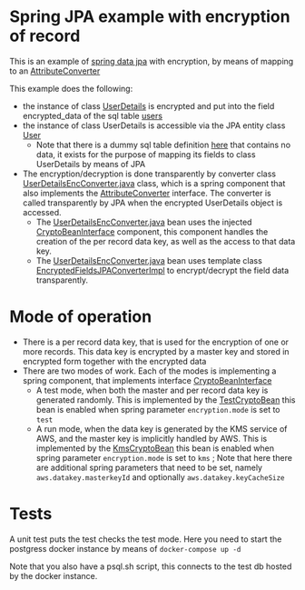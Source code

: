 # Spring JPA example with encryption of record

This is an example of [spring data jpa](https://spring.io/projects/spring-data-jpa) with encryption, by means of mapping to an [AttributeConverter](https://javaee.github.io/javaee-spec/javadocs/javax/persistence/AttributeConverter.html) 

This example does the following:

- the instance of class [UserDetails](jpa-enc-convert/src/main/java/jpacrypto/db/entity/UserDetails.java) is encrypted and put into the field encrypted\_data of the sql table [users](jpa-enc-convert/src/main/resources/db/changelog/changes/v1_001.sql)  
- the instance of class UserDetails is accessible via the JPA entity class [User](jpa-enc-convert/src/main/java/jpacrypto/db/entity/User.java#21) 
    - Note that there is a dummy sql table definition [here](jpa-enc-convert/src/main/resources/db/changelog/changes/v1_002.sql) that contains no data, it exists for the purpose of mapping its fields to class UserDetails by means of JPA 
- The encryption/decryption is done transparently by converter class [UserDetailsEncConverter.java](jpa-enc-convert/src/main/java/jpacrypto/db/entity/User.java) class, which is a spring component that also implements the [AttributeConverter](https://javaee.github.io/javaee-spec/javadocs/javax/persistence/AttributeConverter.html) interface. The converter is called transparently by JPA when the encrypted UserDetails object is accessed.
    - The [UserDetailsEncConverter.java](jpa-enc-convert/src/main/java/jpacrypto/db/entity/User.java) bean uses the injected [CryptoBeanInterface](jpa-enc-convert/src/main/java/jpacrypto/util/CryptoBeanInterface.java) component, this component handles the creation of the per record data key, as well as the access to that data key.
    - The [UserDetailsEncConverter.java](jpa-enc-convert/src/main/java/jpacrypto/db/entity/User.java) bean uses template class [EncryptedFieldsJPAConverterImpl](jpa-enc-convert/src/main/java/jpacrypto/util/EncryptedFieldsJPAConverterImpl.java) to encrypt/decrypt the field data transparently.

# Mode of operation 

- There is a per record data key, that is used for the encryption of one or more records. This data key is encrypted by a master key and stored in encrypted form together with the encrypted data 
- There are two modes of work. Each of the modes is implementing a spring component, that implements interface [CryptoBeanInterface](jpa-enc-convert/src/main/java/jpacrypto/util/CryptoBeanInterface.java) 
    - A test mode, when both the master and per record data key is generated randomly. This is implemented by the [TestCryptoBean](jpa-enc-convert/src/main/java/jpacrypto/util/TestCryptoBean.java) this bean is enabled when spring parameter ```encryption.mode``` is set to ```test```
    - A run mode, when the data key is generated by the KMS service of AWS, and the master key is implicitly handled by AWS. This is implemented by the [KmsCryptoBean](jpa-enc-convert/src/main/java/jpacrypto/util/KmsCryptoBean.java) this bean is enabled when spring parameter ```encryption.mode``` is set to ```kms``` ; Note that here there are additional spring parameters that need to be set, namely ```aws.datakey.masterkeyId``` and optionally ```aws.datakey.keyCacheSize```

# Tests

A unit test puts the test checks the test mode. Here you need to start the postgress docker instance by means of ```docker-compose up -d``` 

Note that you also have a psql.sh script, this connects to the test db hosted by the docker instance.


